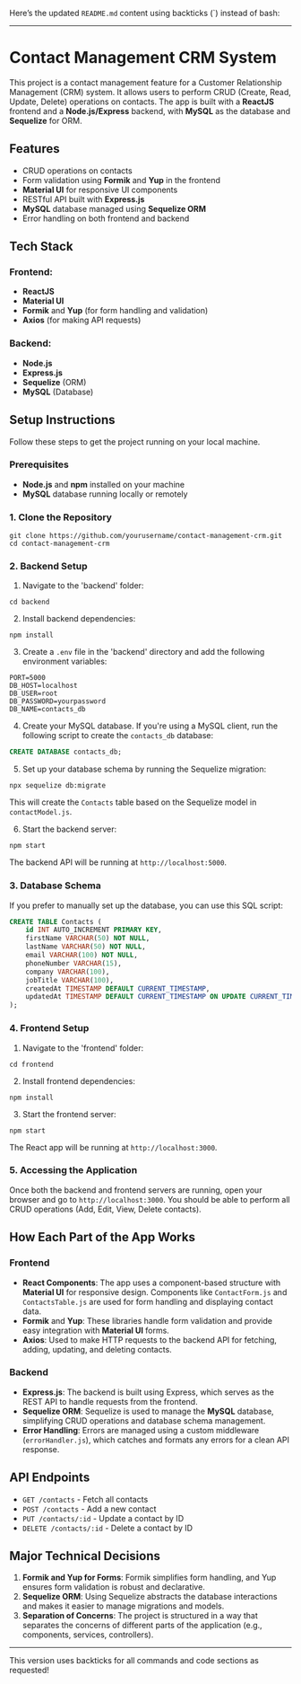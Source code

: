 Here’s the updated `README.md` content using backticks (`) instead of bash:

---

# Contact Management CRM System

This project is a contact management feature for a Customer Relationship Management (CRM) system. It allows users to perform CRUD (Create, Read, Update, Delete) operations on contacts. The app is built with a **ReactJS** frontend and a **Node.js/Express** backend, with **MySQL** as the database and **Sequelize** for ORM.

## Features

- CRUD operations on contacts
- Form validation using **Formik** and **Yup** in the frontend
- **Material UI** for responsive UI components
- RESTful API built with **Express.js**
- **MySQL** database managed using **Sequelize ORM**
- Error handling on both frontend and backend

## Tech Stack

### Frontend:
- **ReactJS**
- **Material UI**
- **Formik** and **Yup** (for form handling and validation)
- **Axios** (for making API requests)

### Backend:
- **Node.js**
- **Express.js**
- **Sequelize** (ORM)
- **MySQL** (Database)

## Setup Instructions

Follow these steps to get the project running on your local machine.

### Prerequisites

- **Node.js** and **npm** installed on your machine
- **MySQL** database running locally or remotely

### 1. Clone the Repository

``` 
git clone https://github.com/yourusername/contact-management-crm.git
cd contact-management-crm
```

### 2. Backend Setup

1. Navigate to the 'backend' folder:

``` 
cd backend
```

2. Install backend dependencies:

``` 
npm install
```

3. Create a `.env` file in the 'backend' directory and add the following environment variables:

```
PORT=5000
DB_HOST=localhost
DB_USER=root
DB_PASSWORD=yourpassword
DB_NAME=contacts_db
```

4. Create your MySQL database. If you're using a MySQL client, run the following script to create the `contacts_db` database:

```sql
CREATE DATABASE contacts_db;
```

5. Set up your database schema by running the Sequelize migration:

```
npx sequelize db:migrate
```

This will create the `Contacts` table based on the Sequelize model in `contactModel.js`.

6. Start the backend server:

```
npm start
```

The backend API will be running at `http://localhost:5000`.

### 3. Database Schema

If you prefer to manually set up the database, you can use this SQL script:

```sql
CREATE TABLE Contacts (
    id INT AUTO_INCREMENT PRIMARY KEY,
    firstName VARCHAR(50) NOT NULL,
    lastName VARCHAR(50) NOT NULL,
    email VARCHAR(100) NOT NULL,
    phoneNumber VARCHAR(15),
    company VARCHAR(100),
    jobTitle VARCHAR(100),
    createdAt TIMESTAMP DEFAULT CURRENT_TIMESTAMP,
    updatedAt TIMESTAMP DEFAULT CURRENT_TIMESTAMP ON UPDATE CURRENT_TIMESTAMP
);
```

### 4. Frontend Setup

1. Navigate to the 'frontend' folder:

``` 
cd frontend
```

2. Install frontend dependencies:

``` 
npm install
```

3. Start the frontend server:

``` 
npm start
```

The React app will be running at `http://localhost:3000`.

### 5. Accessing the Application

Once both the backend and frontend servers are running, open your browser and go to `http://localhost:3000`. You should be able to perform all CRUD operations (Add, Edit, View, Delete contacts).

## How Each Part of the App Works

### Frontend

- **React Components**: The app uses a component-based structure with **Material UI** for responsive design. Components like `ContactForm.js` and `ContactsTable.js` are used for form handling and displaying contact data.
- **Formik** and **Yup**: These libraries handle form validation and provide easy integration with **Material UI** forms.
- **Axios**: Used to make HTTP requests to the backend API for fetching, adding, updating, and deleting contacts.

### Backend

- **Express.js**: The backend is built using Express, which serves as the REST API to handle requests from the frontend.
- **Sequelize ORM**: Sequelize is used to manage the **MySQL** database, simplifying CRUD operations and database schema management.
- **Error Handling**: Errors are managed using a custom middleware (`errorHandler.js`), which catches and formats any errors for a clean API response.

## API Endpoints

- `GET /contacts` - Fetch all contacts
- `POST /contacts` - Add a new contact
- `PUT /contacts/:id` - Update a contact by ID
- `DELETE /contacts/:id` - Delete a contact by ID

## Major Technical Decisions

1. **Formik and Yup for Forms**: Formik simplifies form handling, and Yup ensures form validation is robust and declarative.
2. **Sequelize ORM**: Using Sequelize abstracts the database interactions and makes it easier to manage migrations and models.
3. **Separation of Concerns**: The project is structured in a way that separates the concerns of different parts of the application (e.g., components, services, controllers).

---

This version uses backticks for all commands and code sections as requested!
